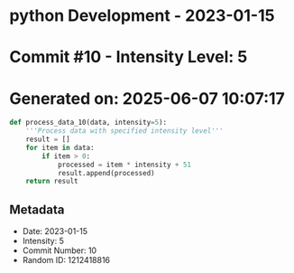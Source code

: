 ﻿# python Development - 2023-01-15
# Commit #10 - Intensity Level: 5
# Generated on: 2025-06-07 10:07:17
```python
def process_data_10(data, intensity=5):
    '''Process data with specified intensity level'''
    result = []
    for item in data:
        if item > 0:
            processed = item * intensity + 51
            result.append(processed)
    return result
```
## Metadata
- Date: 2023-01-15
- Intensity: 5
- Commit Number: 10
- Random ID: 1212418816
